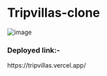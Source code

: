 # Tripvillas-clone
![image](https://user-images.githubusercontent.com/103576912/195042808-10db1d64-fdc4-4496-ad64-05e26e2f0b51.png)

<h3>Deployed link:-</h3> https://tripvillas.vercel.app/
